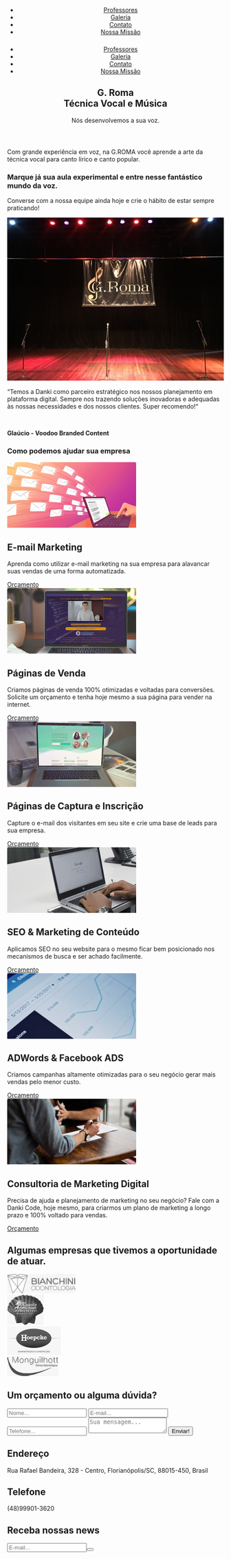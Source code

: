 <html>
<head>
	<meta http-equiv="X-UA-Compatible" content="IE=Edge">
	<link href="https://fonts.googleapis.com/css?family=Roboto:300,400,700" rel="stylesheet">
	<link rel="stylesheet" href="css/font-awesome.min.css">
	<link rel="stylesheet" href="css/style.css">
	<title>G Roma</title>
	<meta charset="utf-8">
	<meta name="keywords" content="escola de música, canto, aulas de violão, aulas de canto, coral">
	<meta name="author" content="Allan Gomes Santos">
	<meta name="viewport" content="width=device-width,initial-scale=1.0,maximum-scale=1.0">
</head>
<body>
	<header>
		<div class="container">
			<div class="menu-topo">
				<div class="logo"></div>
				<nav class="desktop">
					<ul>
						<li><a href="">Professores</a></li>
						<li><a href="">Galeria</a></li>
						<li><a href="">Contato</a></li>
						<li class="btn-nav"><a href="">Nossa Missão</a></li>
					</ul>
				</nav><!--desktop-->
				<nav class="mobile">
					<h3><i class="fa fa-bars"></i></h3>
					<ul>
						<li><a href="">Professores</a></li>
						<li><a href="">Galeria</a></li>
						<li><a href="">Contato</a></li>
						<li class="btn-nav"><a href="">Nossa Missão</a></li>
					</ul>
				</nav><!--mobile-->
				<div class="clear"></div>
			</div><!--menu-topo-->
			<div class="chamada-header">
				<h2>G. Roma <br> Técnica Vocal e Música</h2>
				<p>Nós desenvolvemos a sua voz.</p>
			</div>
		</div>
	</header>
	<section class="descricao-danki">
		<div class="container">
			<p>Com grande experiência em voz, na G.ROMA você aprende a arte da técnica vocal para canto lírico e canto popular.</p>
		</div>
	</section>
	<section class="descricao-danki2">
		<div class="container">
			<div class="texto-descricao">
				<h3>Marque já sua aula experimental e entre nesse fantástico mundo da voz.</h3>
				<p>Converse com a nossa equipe ainda hoje e crie o hábito de estar sempre praticando!</p>
			</div>
			<img alt="Trabalho danki" title="Trabalho danki" src="images/bg2%20(3).jpg" />
			<div class="clear"></div>
		</div>
	</section>
	<section class="descricao-danki3">
		<div class="container">
			<div class="box-depoimento">
				<p>“Temos a Danki como parceiro estratégico nos nossos planejamento em plataforma digital. Sempre nos trazendo soluções inovadoras e adequadas às nossas necessidades e dos nossos clientes. Super recomendo!“</p>
				<br/>
				<p><b>Glaúcio - Voodoo Branded Content</b></p>
			</div>
		</div>
	</section>
	<section class="servicos">
		<div class="container">
			<div class="title-servicos">
				<h3>Como podemos ajudar sua empresa<br /><i class=" fa fa-angle-down"></i></h3>
			</div>
			<div class="flex-servicos">
			<div class="space-servico">
				<div class="box-servico">
				<img src="images/img3.jpg" />	
						<div class="box-servico-wraper">
							<h2>E-mail Marketing</h2>
							<p>Aprenda como utilizar e-mail marketing na sua empresa para alavancar suas vendas de uma forma automatizada.</p>
							<a href="#">Orçamento</a>
						</div><!--box-servico-wraper-->
				</div><!--box-servico-->
			</div><!--space-servico-->
			<div class="space-servico">
				<div class="box-servico">
				<img src="images/img1.jpg" />	
						<div class="box-servico-wraper">
							<h2>Páginas de Venda</h2>
							<p>Criamos páginas de venda 100% otimizadas e voltadas para conversões. Solicite um orçamento e tenha hoje mesmo a sua página para vender na internet.</p>
							<a href="#">Orçamento</a>
						</div><!--box-servico-wraper-->
				</div><!--box-servico-->
			</div><!--space-servico-->
			<div class="space-servico">
				<div class="box-servico">
				<img src="images/img2.jpg" />	
						<div class="box-servico-wraper">
							<h2>Páginas de Captura e Inscrição</h2>
							<p>Capture o e-mail dos visitantes em seu site e crie uma base de leads para sua empresa.</p>
							<a href="#">Orçamento</a>
						</div><!--box-servico-wraper-->
				</div><!--box-servico-->
			</div><!--space-servico-->	
			<div class="space-servico">
				<div class="box-servico">
				<img src="images/img4.jpg" />	
						<div class="box-servico-wraper">
							<h2>SEO & Marketing de Conteúdo</h2>
							<p>Aplicamos SEO no seu website para o mesmo ficar bem posicionado nos mecanismos de busca e ser achado facilmente.</p>
							<a href="#">Orçamento</a>
						</div><!--box-servico-wraper-->
				</div><!--box-servico-->
			</div><!--space-servico-->
			<div class="space-servico">
				<div class="box-servico">
				<img src="images/img5.jpg" />	
						<div class="box-servico-wraper">
							<h2>ADWords & Facebook ADS</h2>
							<p>Criamos campanhas altamente otimizadas para o seu negócio gerar mais vendas pelo menor custo.</p>
							<a href="#">Orçamento</a>
						</div><!--box-servico-wraper-->
				</div><!--box-servico-->
			</div><!--space-servico-->
			<div class="space-servico">
				<div class="box-servico">
				<img src="images/img6.jpg" />	
						<div class="box-servico-wraper">
							<h2>Consultoria de Marketing Digital</h2>
							<p>Precisa de ajuda e planejamento de marketing no seu negócio? Fale com a Danki Code, hoje mesmo, para
							criarmos um plano de marketing a longo prazo e 100% voltado para vendas.</p>
							<a href="#">Orçamento</a>
						</div><!--box-servico-wraper-->
				</div><!--box-servico-->
			</div><!--space-servico-->					
			</div><!--flex-servicos-->
		</div>
	</section>
	<section class="portfolio">
		<div class="container">
			<h2>Algumas empresas que tivemos a oportunidade de atuar.</h2>
			<div class="empresas">
				<div class="empresa-single">
					<img src="images/bianchini.png" />
				</div><!--empresa-single-->
				<div class="empresa-single">
					<img src="images/rancho.png" />
				</div><!--empresa-single-->
				<div class="empresa-single">
					<img src="images/hoepcke.png" />
				</div><!--empresa-single-->
				<div class="empresa-single">
					<img src="images/monguilhott.png" />
				</div><!--empresa-single-->
			</div><!--empresas-->
		</div>
	</section>
	<section class="formulario">
		<div class="container">
			<h2>Um orçamento ou alguma dúvida?</h2>
			<form>
				<input type="text" name="nome" placeholder="Nome..." required>
				<input type="text" name="email" placeholder="E-mail..." required>
				<input type="text" name="telefone" placeholder="Telefone..." required>
				<textarea name="mensagem" placeholder="Sua mensagem..."></textarea>
				<input type="submit"  name="acao" value="Enviar!">
			</form>
		</div>
	</section>
	<footer>
		<div class="container">
			<div class="box-footer">
				<h2>Endereço</h2>
				<p>Rua Rafael Bandeira, 328 - Centro, Florianópolis/SC, 88015-450, Brasil</p>
			</div>
			<div class="box-footer">
				<h2>Telefone</h2>
				<p>(48)99901-3620</p>
			</div>
			<div class="box-footer">
				<h2>Receba nossas news</h2>
				<form>
					<input placeholder="E-mail..." type="text" /><button type="submit"><i class="fa fa-paper-plane-o"></i></button>
				</form>
			</div>
			<div class="clear"></div>
		</div>
	</footer>
	<!----------------------------------------->
	<!--TODO: CRIAR SCROLL PARA FORM DE CONTATO!-->
	<script src="js/jquery.js"></script>
	<script>
		$('nav.mobile h3').click(function(){
			$('nav.mobile').find('ul').slideToggle();
		})
	</script>
</body>
</html>